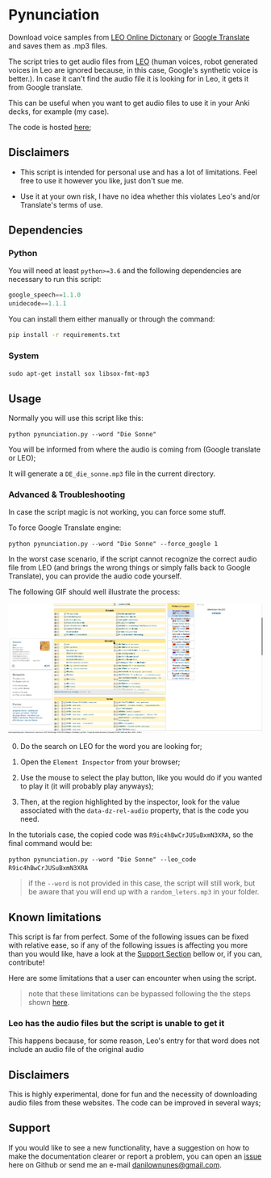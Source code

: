 # Pynunciation

Download voice samples from [LEO Online Dictonary](https://dict.leo.org/) or [Google Translate](https://translate.google.com) and saves them as .mp3 files.

The script tries to get audio files from [LEO](https://dict.leo.org/) (human voices, robot generated voices in Leo are ignored because, in this case, Google's synthetic voice is better.). In case it can't find the audio file it is looking for in Leo, it gets it from Google translate.

This can be useful when you want to get audio files to use it in your Anki decks, for example (my case).

The code is hosted [here](https://github.com/danilown/pynunciation);

## Disclaimers

- This script is intended for personal use and has a lot of limitations. Feel free to use it however you like, just don't sue me.

- Use it at your own risk, I have no idea whether this violates Leo's and/or Translate's terms of use.

## Dependencies

### Python

You will need at least `python>=3.6` and the following dependencies are necessary to run this script:

```python
google_speech==1.1.0
unidecode==1.1.1
```

You can install them either manually or through the command:

```bash
pip install -r requirements.txt
```

### System

`sudo apt-get install sox libsox-fmt-mp3`

## Usage

Normally you will use this script like this:

`python pynunciation.py --word "Die Sonne"`

You will be informed from where the audio is coming from (Google translate or LEO);

It will generate a `DE_die_sonne.mp3` file in the current directory.

### Advanced & Troubleshooting

In case the script magic is not working, you can force some stuff.

To force Google Translate engine:

`python pynunciation.py --word "Die Sonne" --force_google 1`

In the worst case scenario, if the script cannot recognize the correct audio file from LEO (and brings the wrong things or simply falls back to Google Translate), you can provide the audio code yourself.

The following GIF should well illustrate the process:

![Animated tutorial](tutorial/tutorial.gif)

0) Do the search on LEO for the word you are looking for;

1) Open the `Element Inspector` from your browser;

2) Use the mouse to select the play button, like you would do if you wanted to play it (it will probably play anyways);

3) Then, at the region highlighted by the inspector, look for the value associated with the `data-dz-rel-audio` property, that is the code you need.

In the tutorials case, the copied code was `R9ic4hBwCrJUSuBxmN3XRA`, so the final command would be:

`python pynunciation.py --word "Die Sonne" --leo_code R9ic4hBwCrJUSuBxmN3XRA`

> if the `--word` is not provided in this case, the script will still work, but be aware that you will end up with a `random_leters.mp3` in your folder.

## Known limitations

This script is far from perfect. Some of the following issues can be fixed with relative ease, so if any of the following issues is affecting you more than you would like, have a look at the [Support Section](#Support) bellow or, if you can, contribute!

Here are some limitations that a user can encounter when using the script.

> note that these limitations can be bypassed following the the steps shown [here](#advanced--troubleshooting).

### Leo has the audio files but the script is unable to get it

This happens because, for some reason, Leo's entry for that word does not include an audio file of the original audio

## Disclaimers

This is highly experimental, done for fun and the necessity of downloading audio files from these websites. The code can be improved in several ways;

## Support

If you would like to see a new functionality, have a suggestion on how to make the documentation clearer or report a problem, you can open an [issue](https://github.com/danilown/pynunciation/issues/new) here on Github or send me an e-mail danilownunes@gmail.com.
